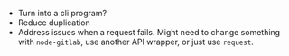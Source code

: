 - Turn into a cli program?
- Reduce duplication
- Address issues when a request fails. Might need to change something with
`node-gitlab`, use another API wrapper, or just use `request`.
